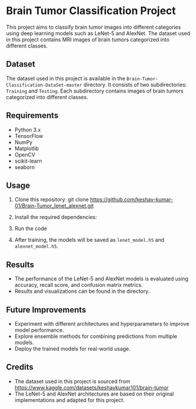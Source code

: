 # Brain Tumor Classification Project

This project aims to classify brain tumor images into different categories using deep learning models such as LeNet-5 and AlexNet. The dataset used in this project contains MRI images of brain tumors categorized into different classes.

## Dataset
The dataset used in this project is available in the `Brain-Tumor-Classification-DataSet-master` directory. It consists of two subdirectories: `Training` and `Testing`. Each subdirectory contains images of brain tumors categorized into different classes.

## Requirements
- Python 3.x
- TensorFlow
- NumPy
- Matplotlib
- OpenCV
- scikit-learn
- seaborn

## Usage
1. Clone this repository:
git clone https://github.com/keshav-kumar-01/Brain-Tumor_lenet_alexnet.git

2. Install the required dependencies:

3. Run the code

4. After training, the models will be saved as `lenet_model.h5` and `alexnet_model.h5`.

## Results
- The performance of the LeNet-5 and AlexNet models is evaluated using accuracy, recall score, and confusion matrix metrics.
- Results and visualizations can be found in the  directory.

## Future Improvements
- Experiment with different architectures and hyperparameters to improve model performance.
- Explore ensemble methods for combining predictions from multiple models.
- Deploy the trained models for real-world usage.

## Credits
- The dataset used in this project is sourced from https://www.kaggle.com/datasets/keshavkumar101/brain-tumor
- The LeNet-5 and AlexNet architectures are based on their original implementations and adapted for this project.


